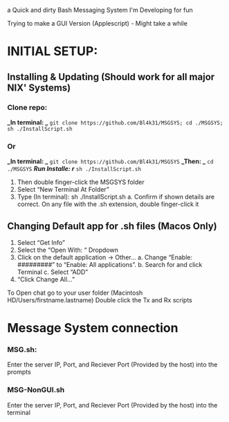 a Quick and dirty Bash Messaging System I'm Developing for fun

Trying to make a GUI Version (Applescript) - Might take a while


# INITIAL SETUP:
## Installing & Updating (Should work for all major NIX' Systems)
### Clone repo:
**_In terminal: _**
`git clone https://github.com/Bl4k31/MSGSYS; cd ./MSGSYS; sh ./InstallScript.sh`
### Or
**_In terminal: _**
`git clone https://github.com/Bl4k31/MSGSYS`
**_Then: _**
`cd ./MSGSYS`
**_Run Installe: r_**
`sh ./InstallScript.sh`

1. Then double finger-click the MSGSYS folder
2. Select “New Terminal At Folder”
3. Type (In terminal): sh ./InstallScript.sh
	a. Confirm if shown details are correct.
On any file with the .sh extension, double finger-click it
## Changing Default app for .sh files (Macos Only)
1. Select “Get Info”
2. Select the “Open With: “ Dropdown
3. Click on the default application -> Other…
	a. Change “Enable: #########” to “Enable: All applications”.
	b. Search for and click Terminal
	c. Select “ADD”
4. “Click Change All…”

To Open chat go to your user folder (Macintosh HD/Users/firstname.lastname)
Double click the Tx and Rx scripts

# Message System connection
### MSG.sh:
Enter the server IP, Port, and Reciever Port (Provided by the host) into the prompts
### MSG-NonGUI.sh
Enter the server IP, Port, and Reciever Port (Provided by the host) into the terminal